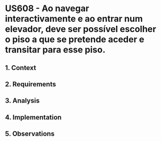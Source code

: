 # US608 - Ao navegar interactivamente e ao entrar num elevador, deve ser possível escolher o piso a que se pretende aceder e transitar para esse piso.

## 1. Context

## 2. Requirements


## 3. Analysis


## 4. Implementation


## 5. Observations

